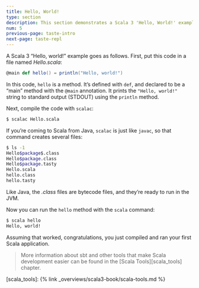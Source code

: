 ```yaml
---
title: Hello, World!
type: section
description: This section demonstrates a Scala 3 'Hello, World!' example.
num: 5
previous-page: taste-intro
next-page: taste-repl
---
```



A Scala 3 “Hello, world!” example goes as follows.
First, put this code in a file named _Hello.scala_:

```scala
@main def hello() = println("Hello, world!")
```

In this code, `hello` is a method.
It’s defined with `def`, and declared to be a “main” method with the `@main` annotation.
It prints the `"Hello, world!"` string to standard output (STDOUT) using the `println` method.

Next, compile the code with `scalac`:

```bash
$ scalac Hello.scala
```

If you’re coming to Scala from Java, `scalac` is just like `javac`, so that command creates several files:

```bash
$ ls -1
Hello$package$.class
Hello$package.class
Hello$package.tasty
Hello.scala
hello.class
hello.tasty
```

Like Java, the _.class_ files are bytecode files, and they’re ready to run in the JVM.

Now you can run the `hello` method with the `scala` command:

```bash
$ scala hello
Hello, world!
```

Assuming that worked, congratulations, you just compiled and ran your first Scala application.

> More information about sbt and other tools that make Scala development easier can be found in the [Scala Tools][scala_tools] chapter.

[scala_tools]: {% link _overviews/scala3-book/scala-tools.md %}


